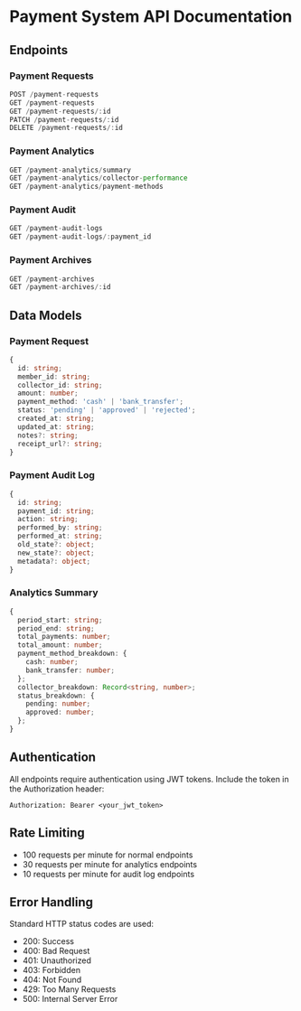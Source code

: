
# Payment System API Documentation

## Endpoints

### Payment Requests
```typescript
POST /payment-requests
GET /payment-requests
GET /payment-requests/:id
PATCH /payment-requests/:id
DELETE /payment-requests/:id
```

### Payment Analytics
```typescript
GET /payment-analytics/summary
GET /payment-analytics/collector-performance
GET /payment-analytics/payment-methods
```

### Payment Audit
```typescript
GET /payment-audit-logs
GET /payment-audit-logs/:payment_id
```

### Payment Archives
```typescript
GET /payment-archives
GET /payment-archives/:id
```

## Data Models

### Payment Request
```typescript
{
  id: string;
  member_id: string;
  collector_id: string;
  amount: number;
  payment_method: 'cash' | 'bank_transfer';
  status: 'pending' | 'approved' | 'rejected';
  created_at: string;
  updated_at: string;
  notes?: string;
  receipt_url?: string;
}
```

### Payment Audit Log
```typescript
{
  id: string;
  payment_id: string;
  action: string;
  performed_by: string;
  performed_at: string;
  old_state?: object;
  new_state?: object;
  metadata?: object;
}
```

### Analytics Summary
```typescript
{
  period_start: string;
  period_end: string;
  total_payments: number;
  total_amount: number;
  payment_method_breakdown: {
    cash: number;
    bank_transfer: number;
  };
  collector_breakdown: Record<string, number>;
  status_breakdown: {
    pending: number;
    approved: number;
  };
}
```

## Authentication
All endpoints require authentication using JWT tokens. Include the token in the Authorization header:
```
Authorization: Bearer <your_jwt_token>
```

## Rate Limiting
- 100 requests per minute for normal endpoints
- 30 requests per minute for analytics endpoints
- 10 requests per minute for audit log endpoints

## Error Handling
Standard HTTP status codes are used:
- 200: Success
- 400: Bad Request
- 401: Unauthorized
- 403: Forbidden
- 404: Not Found
- 429: Too Many Requests
- 500: Internal Server Error
